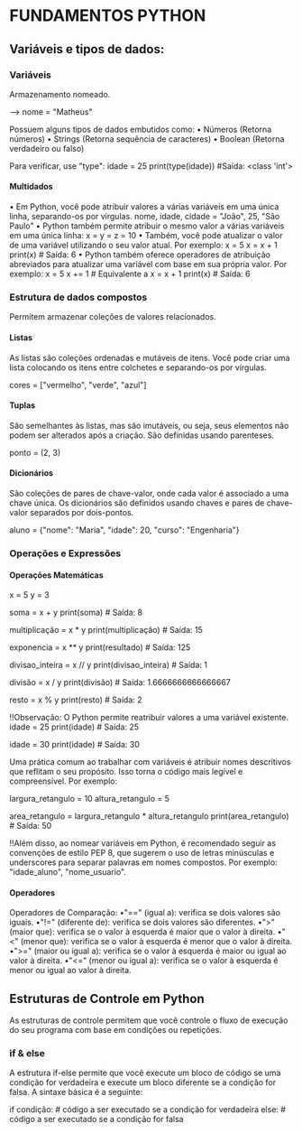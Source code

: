 # FUNDAMENTOS PYTHON

## Variáveis e tipos de dados:
### Variáveis
Armazenamento nomeado.

--> nome = "Matheus"

Possuem alguns tipos de dados embutidos como:
• Números (Retorna números)
• Strings (Retorna sequência de caracteres)
• Boolean (Retorna verdadeiro ou falso)

Para verificar, use "type":
idade = 25
print(type(idade)) #Saída: <class 'int'>

#### Multidados
• Em Python, você pode atribuir valores a várias variáveis em uma única linha, separando-os por vírgulas.
    nome, idade, cidade = "João", 25, "São Paulo"
• Python também permite atribuir o mesmo valor a várias variáveis em uma única linha:
    x = y = z = 10
• Também, você pode atualizar o valor de uma variável utilizando o seu valor atual. Por exemplo:
    x = 5
    x = x + 1
    print(x)  # Saída: 6
• Python também oferece operadores de atribuição abreviados para atualizar uma variável com base em sua própria valor. Por exemplo:
    x = 5
    x += 1  # Equivalente a x = x + 1
    print(x)  # Saída: 6


### Estrutura de dados compostos
Permitem armazenar coleções de valores relacionados.
####  Listas
As listas são coleções ordenadas e mutáveis de itens. Você pode criar uma lista colocando os itens entre colchetes e 
separando-os por vírgulas.

cores = ["vermelho", "verde", "azul"]

#### Tuplas
São semelhantes às listas, mas são imutáveis, ou seja, seus elementos não podem ser alterados após a criação. São definidas
usando parenteses.

ponto = (2, 3)

#### Dicionários
São coleções de pares de chave-valor, onde cada valor é associado a uma chave única. Os dicionários são definidos usando
chaves e pares de chave-valor separados por dois-pontos.

aluno = {"nome": "Maria", "idade": 20, "curso": "Engenharia"}

### Operações e Expressões
#### Operações Matemáticas
x = 5
y = 3

soma = x + y
print(soma)  # Saída: 8

multiplicação = x * y
print(multiplicação)  # Saída: 15

exponencia = x ** y
print(resultado)  # Saída: 125

divisao_inteira = x // y
print(divisao_inteira)  # Saída: 1

divisão = x / y
print(divisão)  # Saída: 1.6666666666666667

resto = x % y
print(resto)  # Saída: 2

!!Observação: O Python permite reatribuir valores a uma variável existente. 
idade = 25
print(idade)  # Saída: 25

idade = 30
print(idade)  # Saída: 30

Uma prática comum ao trabalhar com variáveis é atribuir nomes descritivos que reflitam o seu propósito. 
Isso torna o código mais legível e compreensível. Por exemplo:

largura_retangulo = 10
altura_retangulo = 5

area_retangulo = largura_retangulo * altura_retangulo
print(area_retangulo)  # Saída: 50

!!Além disso, ao nomear variáveis em Python, é recomendado seguir as convenções de estilo PEP 8, 
que sugerem o uso de letras minúsculas e underscores para separar palavras em nomes compostos. Por exemplo:
"idade_aluno", "nome_usuario".

#### Operadores
Operadores de Comparação:
•"==" (igual a): verifica se dois valores são iguais.
•"!=" (diferente de): verifica se dois valores são diferentes.
•">" (maior que): verifica se o valor à esquerda é maior que o valor à direita.
•"<" (menor que): verifica se o valor à esquerda é menor que o valor à direita.
•">=" (maior ou igual a): verifica se o valor à esquerda é maior ou igual ao valor à direita.
•"<=" (menor ou igual a): verifica se o valor à esquerda é menor ou igual ao valor à direita.

## Estruturas de Controle em Python
As estruturas de controle permitem que você controle o fluxo de execução do seu programa com base em condições ou repetições. 

### if & else
A estrutura if-else permite que você execute um bloco de código se uma condição for verdadeira e execute um bloco 
diferente se a condição for falsa. A sintaxe básica é a seguinte:

if condição:
    # código a ser executado se a condição for verdadeira
else:
    # código a ser executado se a condição for falsa
